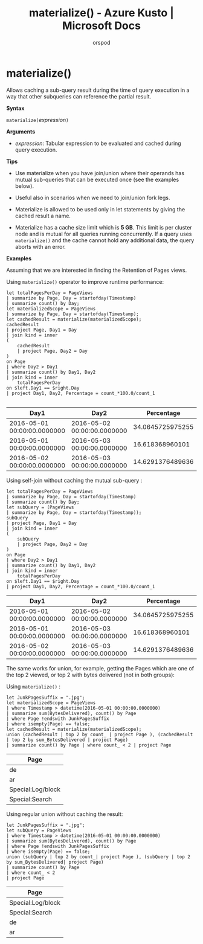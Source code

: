 ﻿---
title: materialize() - Azure Kusto | Microsoft Docs
description: This article describes materialize() in Azure Kusto.
author: orspod
ms.author: v-orspod
ms.reviewer: mblythe
ms.service: kusto
ms.topic: reference
ms.date: 09/24/2018
---
# materialize()

Allows caching a sub-query result during the time of query execution in a way that other subqueries can reference the partial result.

 
**Syntax**

`materialize(`*expression*`)`

**Arguments**

* *expression*: Tabular expression to be evaluated and cached during query execution.

**Tips**

* Use materialize when you have join/union where their operands has mutual sub-queries that can be executed once (see the examples below).

* Useful also in scenarios when we need to join/union fork legs.

* Materialize is allowed to be used only in let statements by giving the cached result a name.

* Materialize has a cache size limit which is **5 GB**. 
  This limit is per cluster node and is mutual for all queries running concurrently.
  If a query uses `materialize()` and the cache cannot hold any additional data,
  the query aborts with an error.

**Examples**

Assuming that we are interested in finding the Retention of Pages views.

Using `materialize()` operator to improve runtime performance:

```kusto
let totalPagesPerDay = PageViews
| summarize by Page, Day = startofday(Timestamp)
| summarize count() by Day;
let materializedScope = PageViews
| summarize by Page, Day = startofday(Timestamp);
let cachedResult = materialize(materializedScope);
cachedResult
| project Page, Day1 = Day
| join kind = inner
(
    cachedResult
    | project Page, Day2 = Day
)
on Page
| where Day2 > Day1
| summarize count() by Day1, Day2
| join kind = inner
    totalPagesPerDay
on $left.Day1 == $right.Day
| project Day1, Day2, Percentage = count_*100.0/count_1


```

|Day1|Day2|Percentage|
|---|---|---|
|2016-05-01 00:00:00.0000000|2016-05-02 00:00:00.0000000|34.0645725975255|
|2016-05-01 00:00:00.0000000|2016-05-03 00:00:00.0000000|16.618368960101|
|2016-05-02 00:00:00.0000000|2016-05-03 00:00:00.0000000|14.6291376489636|

Using self-join without caching the mutual sub-query :

```kusto
let totalPagesPerDay = PageViews	
| summarize by Page, Day = startofday(Timestamp)
| summarize count() by Day;
let subQuery = (PageViews	
| summarize by Page, Day = startofday(Timestamp));
subQuery
| project Page, Day1 = Day
| join kind = inner
(
    subQuery
    | project Page, Day2 = Day
)
on Page
| where Day2 > Day1
| summarize count() by Day1, Day2
| join kind = inner
    totalPagesPerDay
on $left.Day1 == $right.Day
| project Day1, Day2, Percentage = count_*100.0/count_1
```

|Day1|Day2|Percentage|
|---|---|---|
|2016-05-01 00:00:00.0000000|2016-05-02 00:00:00.0000000|34.0645725975255|
|2016-05-01 00:00:00.0000000|2016-05-03 00:00:00.0000000|16.618368960101|
|2016-05-02 00:00:00.0000000|2016-05-03 00:00:00.0000000|14.6291376489636|


The same works for union, for example, getting the Pages which are one of the top 2 viewed, or top 2 with bytes delivered (not in both groups): 

Using `materialize()` :

```kusto
let JunkPagesSuffix = ".jpg";
let materializedScope = PageViews
| where Timestamp > datetime(2016-05-01 00:00:00.0000000)
| summarize sum(BytesDelivered), count() by Page
| where Page !endswith JunkPagesSuffix
| where isempty(Page) == false;
let cachedResult = materialize(materializedScope);
union (cachedResult | top 2 by count_ | project Page ), (cachedResult | top 2 by sum_BytesDelivered | project Page)
| summarize count() by Page | where count_ < 2 | project Page
```

|Page|
|---|
|de|
|ar|
|Special:Log/block|
|Special:Search|


Using regular union without caching the result:

```kusto
let JunkPagesSuffix = ".jpg";
let subQuery = PageViews
| where Timestamp > datetime(2016-05-01 00:00:00.0000000)
| summarize sum(BytesDelivered), count() by Page
| where Page !endswith JunkPagesSuffix
| where isempty(Page) == false;
union (subQuery | top 2 by count_| project Page ), (subQuery | top 2 by sum_BytesDelivered| project Page)
| summarize count() by Page
| where count_ < 2
| project Page
```

|Page|
|---|
|Special:Log/block|
|Special:Search|
|de|
|ar|